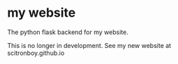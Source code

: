 # my website
The python flask backend for my website.

This is no longer in development.
See my new website at scitronboy.github.io
